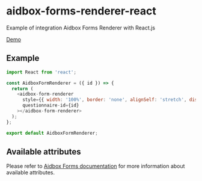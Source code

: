 # aidbox-forms-renderer-react

Example of integration Aidbox Forms Renderer with React.js

[Demo](https://aidbox.github.io/examples/aidbox-forms-renderer-react/)

## Example

```js
import React from 'react';

const AidboxFormRenderer = ({ id }) => {
  return (
    <aidbox-form-renderer
      style={{ width: '100%', border: 'none', alignSelf: 'stretch', display: 'flex' }}
      questionnaire-id={id}
    ></aidbox-form-renderer>
  );
};

export default AidboxFormRenderer;
```

## Available attributes
Please refer to [Aidbox Forms documentation](https://docs.aidbox.app/modules/aidbox-forms/aidbox-ui-builder-alpha/embedding-renderer) for more information about available attributes.
